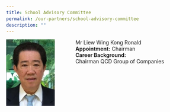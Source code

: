 ```yaml
---
title: School Advisory Committee
permalink: /our-partners/school-advisory-committee
description: ""
---
```

<div>
<div style="float: left">
<img src="/images/1%20(5).jpg" 
     style="width:70%">
</div>
<div>
	
Mr Liew Wing Kong Ronald <br>
	<strong>Appointment:</strong> Chairman <br>
	<strong>Career Background:</strong> <br>
Chairman
QCD Group of Companies
</div>
</div>